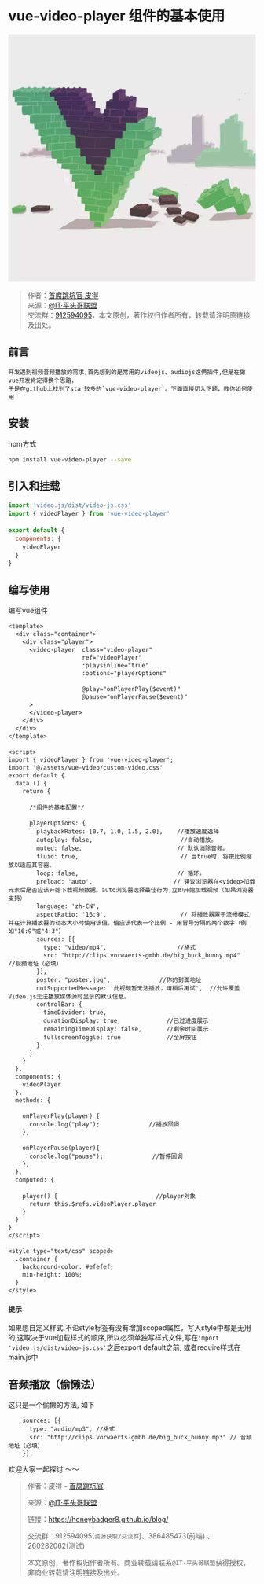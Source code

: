 # vue-video-player 组件的基本使用

![banner](./images/timg.png)

> 作者：[首席跳坑官∙皮得](https://blog.peterzhu.club/ "首席跳坑官∙皮得")<br/>
> 来源：[@IT·平头哥联盟](https://honeybadger8.github.io/blog/ "@IT·平头哥联盟")<br/>
> 交流群：[912594095](https://shang.qq.com/wpa/qunwpa?idkey=265166274bca82709718a0ae1fa9c55d65dd3608ebc780f9e6ea41e2761f5ec2 "@IT·平头哥联盟QQ交流群")，本文原创，著作权归作者所有，转载请注明原链接及出处。

## 前言

    开发遇到视频音频播放的需求,首先想到的是常用的videojs、audiojs这俩插件,但是在做vue开发肯定得换个思路，
    于是在github上找到了star较多的`vue-video-player`。下面直接切入正题，教你如何使用

## 安装
npm方式
```bash
npm install vue-video-player --save
```

## 引入和挂载
```javascript
import 'video.js/dist/video-js.css'
import { videoPlayer } from 'vue-video-player'

export default {
  components: {
    videoPlayer
  }
}
```
## 编写使用
编写vue组件

```vue
<template>
  <div class="container">
    <div class="player">
      <video-player  class="video-player"
                     ref="videoPlayer"
                     :playsinline="true"
                     :options="playerOptions"

                     @play="onPlayerPlay($event)"
                     @pause="onPlayerPause($event)"
      >
      </video-player>
    </div>
  </div>
</template>
 
<script>
import { videoPlayer } from 'vue-video-player';
import '@/assets/vue-video/custom-video.css'
export default {
  data () {
    return {
      
      /*组件的基本配置*/

      playerOptions: {
        playbackRates: [0.7, 1.0, 1.5, 2.0],    //播放速度选择
        autoplay: false,                         //自动播放。
        muted: false,                           // 默认消除音频。
        fluid: true,                             // 当true时，将按比例缩放以适应其容器。
        loop: false,                            // 循环。
        preload: 'auto',                       // 建议浏览器在<video>加载元素后是否应该开始下载视频数据。auto浏览器选择最佳行为,立即开始加载视频（如果浏览器支持）
        language: 'zh-CN',
        aspectRatio: '16:9',                     // 将播放器置于流畅模式，并在计算播放器的动态大小时使用该值。值应该代表一个比例 - 用冒号分隔的两个数字（例如"16:9"或"4:3"）
        sources: [{
          type: "video/mp4",                    //格式
          src: "http://clips.vorwaerts-gmbh.de/big_buck_bunny.mp4"   //视频地址（必填）
        }],
        poster: "poster.jpg",              //你的封面地址
        notSupportedMessage: '此视频暂无法播放，请稍后再试',  //允许覆盖Video.js无法播放媒体源时显示的默认信息。
        controlBar: { 
          timeDivider: true,                                                            
          durationDisplay: true,             //已过进度展示
          remainingTimeDisplay: false,       //剩余时间展示
          fullscreenToggle: true             //全屏按钮
        }
      }
    }
  },
  components: {
    videoPlayer
  },
  methods: {
  	
    onPlayerPlay(player) {
      console.log("play");              //播放回调
    },
    
    onPlayerPause(player){
      console.log("pause");              //暂停回调
    },
  },
  computed: {
    
    player() {                            //player对象 
      return this.$refs.videoPlayer.player
    }
  }
}
</script>

<style type="text/css" scoped>
  .container {
    background-color: #efefef;
    min-height: 100%;
  }
</style>

```
#### 提示
如果想自定义样式,不论style标签有没有增加scoped属性，写入style中都是无用的,这取决于vue加载样式的顺序,所以必须单独写样式文件,写在`import 'video.js/dist/video-js.css'`之后export default之前, 或者require样式在main.js中

## 音频播放（偷懒法）
这只是一个偷懒的方法, 如下

```
	sources: [{
      type: "audio/mp3", //格式
      src: "http://clips.vorwaerts-gmbh.de/big_buck_bunny.mp3" // 音频地址（必填）
    }],
```

欢迎大家一起探讨 ～～

> 作者：皮得 - [首席跳坑官](https://blog.peterzhu.club/)
>
> 来源：[@IT·平头哥联盟](https://honeybadger8.github.io/blog/ "@IT·平头哥联盟")
> 
> 链接：https://honeybadger8.github.io/blog/
> 
> 交流群：912594095[`资源获取/交流群`]、386485473(前端) 、260282062(测试)
>
> 本文原创，著作权归作者所有。商业转载请联系`@IT·平头哥联盟`获得授权，非商业转载请注明链接及出处。 


